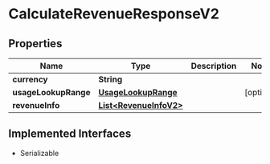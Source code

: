 

# CalculateRevenueResponseV2


## Properties

| Name | Type | Description | Notes |
|------------ | ------------- | ------------- | -------------|
|**currency** | **String** |  |  |
|**usageLookupRange** | [**UsageLookupRange**](UsageLookupRange.md) |  |  [optional] |
|**revenueInfo** | [**List&lt;RevenueInfoV2&gt;**](RevenueInfoV2.md) |  |  |


## Implemented Interfaces

* Serializable


